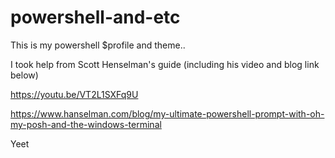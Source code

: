 # powershell-and-etc
This is my powershell $profile and theme.. 

I took help from Scott Henselman's guide (including his video and blog link below)

https://youtu.be/VT2L1SXFq9U

https://www.hanselman.com/blog/my-ultimate-powershell-prompt-with-oh-my-posh-and-the-windows-terminal

Yeet
